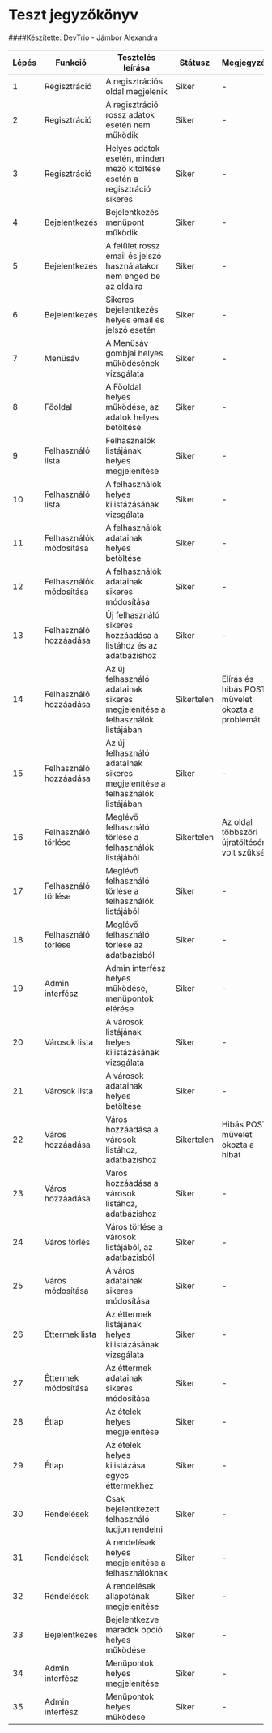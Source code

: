 # Teszt jegyzőkönyv
####Készítette: DevTrio - Jámbor Alexandra

Lépés | Funkció | Tesztelés leírása | Státusz | Megjegyzés | Aláírás | Időpont
--- | --- | --- | --- | --- | --- | --- 
1 | Regisztráció | A regisztrációs oldal megjelenik | Siker | - | Jámbor Alexandra | 2020.12.08
2 | Regisztráció | A regisztráció rossz adatok esetén nem működik | Siker | - | Jámbor Alexandra | 2020.12.08
3 | Regisztráció | Helyes adatok esetén, minden mező kitöltése esetén a regisztráció sikeres | Siker | - | Jámbor Alexandra | 2020.12.08
4 | Bejelentkezés | Bejelentkezés menüpont működik | Siker | - | Jámbor Alexandra | 2020.12.08
5 | Bejelentkezés | A felület rossz email és jelszó használatakor nem enged be az oldalra | Siker | - | Jámbor Alexandra | 2020.12.08
6 | Bejelentkezés | Sikeres bejelentkezés helyes email és jelszó esetén | Siker | - | Jámbor Alexandra | 2020.12.08
7 | Menüsáv | A Menüsáv gombjai helyes működésének vizsgálata | Siker | - | Jámbor Alexandra | 2020.12.08
8 | Főoldal | A Főoldal helyes működése, az adatok helyes betöltése | Siker | - | Jámbor Alexandra | 2020.12.08
9 | Felhasználó lista | Felhasználók listájának helyes megjelenítése | Siker | - | Jámbor Alexandra | 2020.12.08
10 | Felhasználó lista | A felhasználók helyes kilistázásának vizsgálata | Siker | - | Jámbor Alexandra | 2020.12.08
11 | Felhasználók módosítása | A felhasználók adatainak helyes betöltése | Siker | - | Jámbor Alexandra | 2020.12.08
12 | Felhasználók módosítása | A felhasználók adatainak sikeres módosítása | Siker | - | Jámbor Alexandra | 2020.12.08
13 | Felhasználó hozzáadása | Új felhasználó sikeres hozzáadása a listához és az adatbázishoz | Siker | - | Jámbor Alexandra | 2020.12.08
14 | Felhasználó hozzáadása | Az új felhasználó adatainak sikeres megjelenítése a felhasználók listájában | Sikertelen | Elírás és hibás POST művelet okozta a problémát | Jámbor Alexandra | 2020.12.08
15 | Felhasználó hozzáadása | Az új felhasználó adatainak sikeres megjelenítése a felhasználók listájában | Siker | - | Jámbor Alexandra | 2020.12.08
16 | Felhasználó törlése | Meglévő felhasználó törlése a felhasználók listájából | Sikertelen | Az oldal többszöri újratöltésére volt szükség | Jámbor Alexandra | 2020.12.08
17 | Felhasználó törlése | Meglévő felhasználó törlése a felhasználók listájából | Siker | - | Jámbor Alexandra | 2020.12.08
18 | Felhasználó törlése | Meglévő felhasználó törlése az adatbázisból | Siker | - | Jámbor Alexandra | 2020.12.08
19 | Admin interfész | Admin interfész helyes működése, menüpontok elérése | Siker | - | Jámbor Alexandra | 2020.12.09
20 | Városok lista | A városok listájának helyes kilistázásának vizsgálata | Siker | - | Jámbor Alexandra | 2020.12.09
21 | Városok lista | A városok adatainak helyes betöltése | Siker | - | Jámbor Alexandra | 2020.12.09
22 | Város hozzáadása | Város hozzáadása a városok listához, adatbázishoz | Sikertelen | Hibás POST művelet okozta a hibát | Jámbor Alexandra | 2020.12.09
23 | Város hozzáadása | Város hozzáadása a városok listához, adatbázishoz | Siker | - | Jámbor Alexandra | 2020.12.09
24 | Város törlés | Város törlése a városok listájából, az adatbázisból | Siker | - | Jámbor Alexandra | 2020.12.09
25 | Város módosítása | A város adatainak sikeres módosítása | Siker | - | Jámbor Alexandra | 2020.12.09
26 | Éttermek lista | Az éttermek listájának helyes kilistázásának vizsgálata | Siker | - | Jámbor Alexandra | 2020.12.09
27 | Éttermek módosítása | Az éttermek adatainak sikeres módosítása | Siker | - | Jámbor Alexandra | 2020.12.09
28 | Étlap | Az ételek helyes megjelenítése | Siker | - | Jámbor Alexandra | 2020.12.09
29 | Étlap | Az ételek helyes kilistázása egyes éttermekhez | Siker | - | Jámbor Alexandra | 2020.12.09
30 | Rendelések | Csak bejelentkezett felhasználó tudjon rendelni | Siker | - | Jámbor Alexandra | 2020.12.09
31 | Rendelések | A rendelések helyes megjelenítése a felhasználóknak | Siker | - | Jámbor Alexandra | 2020.12.09
32 | Rendelések | A rendelések állapotának megjelenítése | Siker | - | Jámbor Alexandra | 2020.12.09
33 | Bejelentkezés | Bejelentkezve maradok opció helyes működése | Siker | - | Jámbor Alexandra | 2020.12.09
34 | Admin interfész | Menüpontok helyes megjelenítése | Siker | - | Jámbor Alexandra | 2020.12.09
35 | Admin interfész | Menüpontok helyes működése | Siker | - | Jámbor Alexandra | 2020.12.09